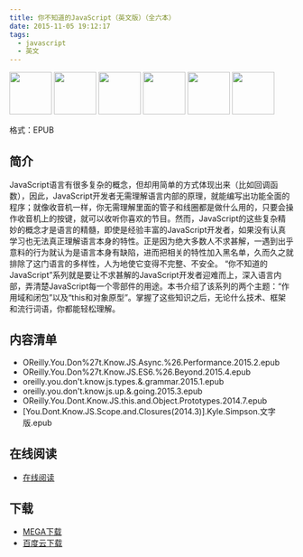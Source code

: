```yaml
---
title: 你不知道的JavaScript（英文版）（全六本）
date: 2015-11-05 19:12:17
tags:
  - javascript
  - 英文
---
```


<a href="http://shop.oreilly.com/product/0636920039303.do"><img src="https://github.com/getify/You-Dont-Know-JS/raw/master/up %26 going/cover.jpg" width="75"></a> <a href="http://shop.oreilly.com/product/0636920026327.do"><img src="https://github.com/getify/You-Dont-Know-JS/raw/master/scope %26 closures/cover.jpg" width="75"></a> <a href="http://shop.oreilly.com/product/0636920033738.do"><img src="https://github.com/getify/You-Dont-Know-JS/raw/master/this %26 object prototypes/cover.jpg" width="75"></a> <a href="http://shop.oreilly.com/product/0636920033745.do"><img src="https://github.com/getify/You-Dont-Know-JS/raw/master/types %26 grammar/cover.jpg" width="75"></a> <a href="http://shop.oreilly.com/product/0636920033752.do"><img src="https://github.com/getify/You-Dont-Know-JS/raw/master/async %26 performance/cover.jpg" width="75"></a> <a href="http://shop.oreilly.com/product/0636920033769.do"><img src="https://github.com/getify/You-Dont-Know-JS/raw/master/es6 %26 beyond/cover.jpg" width="75"></a>

格式：EPUB

<!--more-->

## 简介 ##

JavaScript语言有很多复杂的概念，但却用简单的方式体现出来（比如回调函数），因此，JavaScript开发者无需理解语言内部的原理，就能编写出功能全面的程序；就像收音机一样，你无需理解里面的管子和线圈都是做什么用的，只要会操作收音机上的按键，就可以收听你喜欢的节目。然而，JavaScript的这些复杂精妙的概念才是语言的精髓，即使是经验丰富的JavaScript开发者，如果没有认真学习也无法真正理解语言本身的特性。正是因为绝大多数人不求甚解，一遇到出乎意料的行为就认为是语言本身有缺陷，进而把相关的特性加入黑名单，久而久之就排除了这门语言的多样性，人为地使它变得不完整、不安全。
“你不知道的JavaScript”系列就是要让不求甚解的JavaScript开发者迎难而上，深入语言内部，弄清楚JavaScript每一个零部件的用途。本书介绍了该系列的两个主题：“作用域和闭包”以及“this和对象原型”。掌握了这些知识之后，无论什么技术、框架和流行词语，你都能轻松理解。

## 内容清单 ##

+ OReilly.You.Don%27t.Know.JS.Async.%26.Performance.2015.2.epub
+ OReilly.You.Don%27t.Know.JS.ES6.%26.Beyond.2015.4.epub
+ oreilly.you.don't.know.js.types.&.grammar.2015.1.epub
+ oreilly.you.don't.know.js.up.&.going.2015.3.epub
+ OReilly.You.Dont.Know.JS.this.and.Object.Prototypes.2014.7.epub
+ [You.Dont.Know.JS.Scope.and.Closures(2014.3)].Kyle.Simpson.文字版.epub

## 在线阅读 ##

+ [在线阅读](https://github.com/getify/You-Dont-Know-JS)

## 下载 ##

+ [MEGA下载](https://mega.nz/#!HYVnwRZb!7QwrmddkoJpNnFeIPLKJV1C6zIR9Iddn7WRDtb7FsvM)
+ [百度云下载](http://pan.baidu.com/s/1nuHpzbb)

